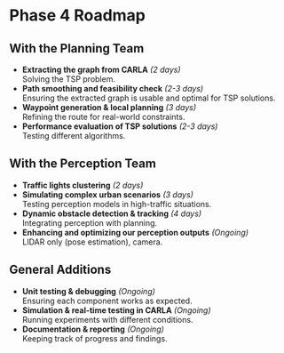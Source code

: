 # Phase 4 Roadmap

## With the Planning Team

- **Extracting the graph from CARLA** *(2 days)*  
  Solving the TSP problem.  
- **Path smoothing and feasibility check** *(2-3 days)*  
  Ensuring the extracted graph is usable and optimal for TSP solutions.  
- **Waypoint generation & local planning** *(3 days)*  
  Refining the route for real-world constraints.  
- **Performance evaluation of TSP solutions** *(2-3 days)*  
  Testing different algorithms.  

## With the Perception Team

- **Traffic lights clustering** *(2 days)*  
- **Simulating complex urban scenarios** *(3 days)*  
  Testing perception models in high-traffic situations.  
- **Dynamic obstacle detection & tracking** *(4 days)*  
  Integrating perception with planning.  
- **Enhancing and optimizing our perception outputs** *(Ongoing)*  
  LIDAR only (pose estimation), camera.  

## General Additions

- **Unit testing & debugging** *(Ongoing)*  
  Ensuring each component works as expected.  
- **Simulation & real-time testing in CARLA** *(Ongoing)*  
  Running experiments with different conditions.  
- **Documentation & reporting** *(Ongoing)*  
  Keeping track of progress and findings.  
